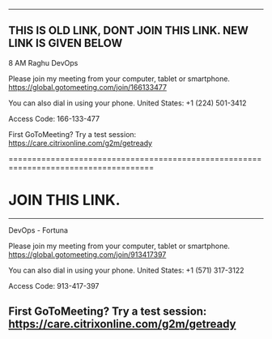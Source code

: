 -----------------------------------------------
THIS IS OLD LINK, DONT JOIN THIS LINK. NEW LINK IS GIVEN BELOW
-----------------------------------------------

8 AM Raghu DevOps

Please join my meeting from your computer, tablet or smartphone.
https://global.gotomeeting.com/join/166133477

You can also dial in using your phone.
United States: +1 (224) 501-3412

Access Code: 166-133-477

First GoToMeeting? Try a test session: https://care.citrixonline.com/g2m/getready


=====================================================================================
# JOIN THIS LINK.
---------------------------------------------------
DevOps - Fortuna

Please join my meeting from your computer, tablet or smartphone.
https://global.gotomeeting.com/join/913417397

You can also dial in using your phone.
United States: +1 (571) 317-3122

Access Code: 913-417-397

First GoToMeeting? Try a test session: https://care.citrixonline.com/g2m/getready
----------------------------------------------------
